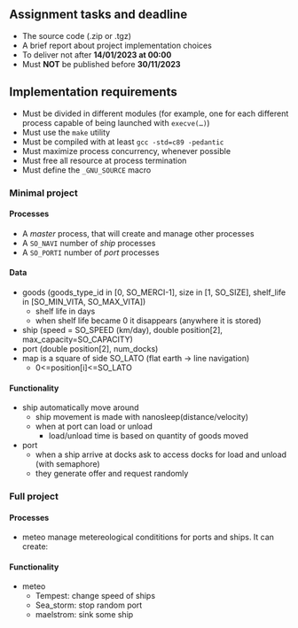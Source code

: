 ## Assignment tasks and deadline

* The source code (.zip or .tgz)
* A brief report about project implementation choices
* To deliver not after **14/01/2023 at 00:00**
* Must **NOT** be published before **30/11/2023**


## Implementation requirements

* Must be divided in different modules (for example, one for each different process capable of being launched with ```execve(…)```)
* Must use the ```make``` utility
* Must be compiled with at least ```gcc -std=c89 -pedantic```
* Must maximize process concurrency, whenever possible 
* Must free all resource at process termination
* Must define the ```_GNU_SOURCE``` macro


### Minimal project 

#### Processes
* A *master* process, that will create and manage other processes 
* A ```SO_NAVI``` number of *ship* processes
* A ```SO_PORTI``` number of *port* processes

#### Data 
* goods (goods_type_id in [0, SO_MERCI-1], size in [1, SO_SIZE], shelf_life in [SO_MIN_VITA, SO_MAX_VITA])
  * shelf life in days
  * when shelf life became 0 it disappears (anywhere it is stored)
* ship (speed = SO_SPEED (km/day), double position[2], max_capacity=SO_CAPACITY)
* port (double position[2], num_docks)
* map is a square of side SO_LATO (flat earth -> line navigation)
  * 0<=position[i]<=SO_LATO

#### Functionality
* ship automatically move around
  * ship movement is made with nanosleep(distance/velocity) 
  * when at port can load or unload 
    * load/unload time is based on quantity of goods moved 
* port
  * when a ship arrive at docks ask to access docks for load and unload (with semaphore)
  * they generate offer and request randomly


### Full project
#### Processes
* meteo manage metereological condititions for ports and ships. It can create: 
  

#### Functionality
* meteo
  * Tempest: change speed of ships
  * Sea_storm: stop random port
  * maelstrom: sink some ship



